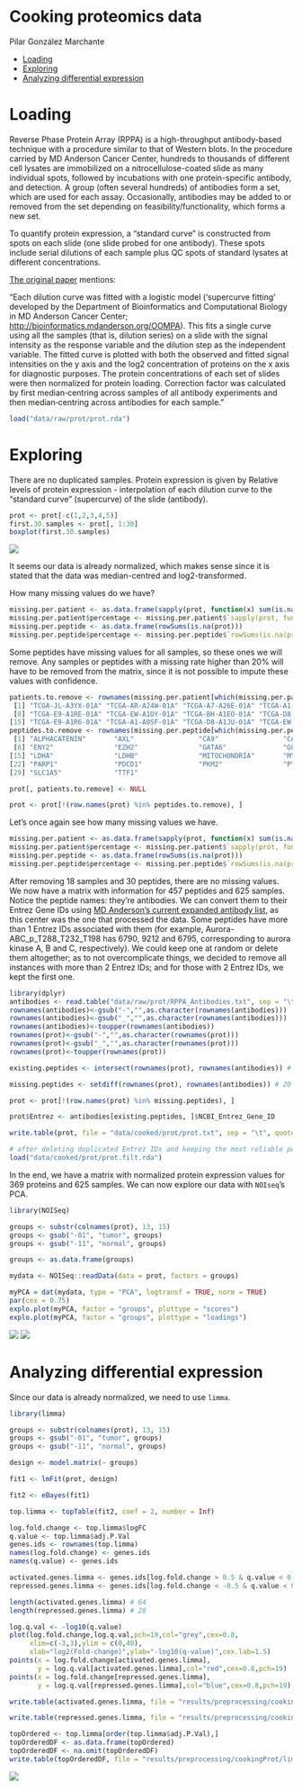 Cooking proteomics data
================
Pilar González Marchante

-   <a href="#loading" id="toc-loading">Loading</a>
-   <a href="#exploring" id="toc-exploring">Exploring</a>
-   <a href="#analyzing-differential-expression"
    id="toc-analyzing-differential-expression">Analyzing differential
    expression</a>

# Loading

Reverse Phase Protein Array (RPPA) is a high-throughput antibody-based
technique with a procedure similar to that of Western blots. In the
procedure carried by MD Anderson Cancer Center, hundreds to thousands of
different cell lysates are immobilized on a nitrocellulose-coated slide
as many individual spots, followed by incubations with one
protein-specific antibody, and detection. A group (often several
hundreds) of antibodies form a set, which are used for each assay.
Occasionally, antibodies may be added to or removed from the set
depending on feasibility/functionality, which forms a new set.

To quantify protein expression, a “standard curve” is constructed from
spots on each slide (one slide probed for one antibody). These spots
include serial dilutions of each sample plus QC spots of standard
lysates at different concentrations.

[The original paper](https://www.nature.com/articles/s41586-019-1186-3)
mentions:

“Each dilution curve was fitted with a logistic model (‘supercurve
fitting’ developed by the Department of Bioinformatics and Computational
Biology in MD Anderson Cancer Center;
<http://bioinformatics.mdanderson.org/OOMPA>). This fits a single curve
using all the samples (that is, dilution series) on a slide with the
signal intensity as the response variable and the dilution step as the
independent variable. The fitted curve is plotted with both the observed
and fitted signal intensities on the y axis and the log2 concentration
of proteins on the x axis for diagnostic purposes. The protein
concentrations of each set of slides were then normalized for protein
loading. Correction factor was calculated by first median‐centring
across samples of all antibody experiments and then median‐centring
across antibodies for each sample.”

``` r
load("data/raw/prot/prot.rda")
```

# Exploring

There are no duplicated samples. Protein expression is given by Relative
levels of protein expression - interpolation of each dilution curve to
the “standard curve” (supercurve) of the slide (antibody).

``` r
prot <- prot[-c(1,2,3,4,5)]
first.30.samples <- prot[, 1:30]
boxplot(first.30.samples)
```

![](images/cookingProt/boxplot.png)

It seems our data is already normalized, which makes sense since it is
stated that the data was median-centred and log2-transformed.

How many missing values do we have?

``` r
missing.per.patient <- as.data.frame(sapply(prot, function(x) sum(is.na(x))))
missing.per.patient$percentage <- missing.per.patient$`sapply(prot, function(x) sum(is.na(x)))`*100/487
missing.per.peptide <- as.data.frame(rowSums(is.na(prot)))
missing.per.peptide$percentage <- missing.per.peptide$`rowSums(is.na(prot))`*100/643
```

Some peptides have missing values for all samples, so these ones we will
remove. Any samples or peptides with a missing rate higher than 20% will
have to be removed from the matrix, since it is not possible to impute
these values with confidence.

``` r
patients.to.remove <- rownames(missing.per.patient[which(missing.per.patient$percentage >= 20), ]) # 18
 [1] "TCGA-JL-A3YX-01A" "TCGA-AR-A24W-01A" "TCGA-A7-A26E-01A" "TCGA-A1-A0SQ-01A" "TCGA-BH-A1FL-01A" "TCGA-AR-A255-01A" "TCGA-AC-A23E-01A"
 [8] "TCGA-E9-A1RE-01A" "TCGA-EW-A1OY-01A" "TCGA-BH-A1EO-01A" "TCGA-D8-A1JJ-01A" "TCGA-D8-A1JN-01A" "TCGA-A2-A1FV-01A" "TCGA-BH-A1FR-01A"
[15] "TCGA-E9-A1R6-01A" "TCGA-A1-A0SF-01A" "TCGA-D8-A1JU-01A" "TCGA-EW-A1PD-01A"
peptides.to.remove <- rownames(missing.per.peptide[which(missing.per.peptide$percentage >= 20), ]) # 30
 [1] "ALPHACATENIN"       "AXL"                "CA9"                "CASPASE9"           "COMPLEXIISUBUNIT30" "CTLA4"              "E2F1"              
 [8] "ENY2"               "EZH2"               "GATA6"              "GCN5L2"             "GYS"                "GYS_pS641"          "HIF1ALPHA"         
[15] "LDHA"               "LDHB"               "MITOCHONDRIA"       "MYOSINIIA"          "NAPSINA"            "NRF2"               "P63"               
[22] "PARP1"              "PDCD1"              "PKM2"               "PYGB"               "PYGL"               "PYGM"               "RET_pY905"         
[29] "SLC1A5"             "TTF1"
```

``` r
prot[, patients.to.remove] <- NULL

prot <- prot[!(row.names(prot) %in% peptides.to.remove), ]
```

Let’s once again see how many missing values we have.

``` r
missing.per.patient <- as.data.frame(sapply(prot, function(x) sum(is.na(x))))
missing.per.patient$percentage <- missing.per.patient$`sapply(prot, function(x) sum(is.na(x)))`*100/457
missing.per.peptide <- as.data.frame(rowSums(is.na(prot)))
missing.per.peptide$percentage <- missing.per.peptide$`rowSums(is.na(prot))`*100/625
```

After removing 18 samples and 30 peptides, there are no missing values.
We now have a matrix with information for 457 peptides and 625 samples.
Notice the peptide names: they’re antibodies. We can convert them to
their Entrez Gene IDs using [MD Anderson’s current expanded antibody
list](https://www.mdanderson.org/research/research-resources/core-facilities/functional-proteomics-rppa-core/antibody-information-and-protocols.html),
as this center was the one that processed the data. Some peptides have
more than 1 Entrez IDs associated with them (for example,
Aurora-ABC_p\_T288_T232_T198 has 6790, 9212 and 6795, corresponding to
aurora kinase A, B and C, respectively). We could keep one at random or
delete them altogether; as to not overcomplicate things, we decided to
remove all instances with more than 2 Entrez IDs; and for those with 2
Entrez IDs, we kept the first one.

``` r
library(dplyr)
antibodies <- read.table("data/raw/prot/RPPA_Antibodies.txt", sep = "\t", header = TRUE, row.names = 1)
rownames(antibodies)<-gsub("-","",as.character(rownames(antibodies)))
rownames(antibodies)<-gsub("_","",as.character(rownames(antibodies)))
rownames(antibodies)<-toupper(rownames(antibodies))
rownames(prot)<-gsub("-","",as.character(rownames(prot)))
rownames(prot)<-gsub("_","",as.character(rownames(prot)))
rownames(prot)<-toupper(rownames(prot))

existing.peptides <- intersect(rownames(prot), rownames(antibodies)) # 437

missing.peptides <- setdiff(rownames(prot), rownames(antibodies)) # 20

prot <- prot[!(row.names(prot) %in% missing.peptides), ]

prot$Entrez <- antibodies[existing.peptides, ]$NCBI_Entrez_Gene_ID

write.table(prot, file = "data/cooked/prot/prot.txt", sep = "\t", quote = FALSE)

# after deleting duplicated Entrez IDs and keeping the most reliable peptide for it
load("data/cooked/prot/prot.filt.rda")
```

In the end, we have a matrix with normalized protein expression values
for 369 proteins and 625 samples. We can now explore our data with
`NOIseq`’s PCA.

``` r
library(NOISeq)

groups <- substr(colnames(prot), 13, 15)
groups <- gsub("-01", "tumor", groups)
groups <- gsub("-11", "normal", groups)

groups <- as.data.frame(groups)

mydata <- NOISeq::readData(data = prot, factors = groups)

myPCA = dat(mydata, type = "PCA", logtransf = TRUE, norm = TRUE)
par(cex = 0.75)
explo.plot(myPCA, factor = "groups", plottype = "scores")
explo.plot(myPCA, factor = "groups", plottype = "loadings")
```

![](images/cookingProt/pca.scores.png)
![](images/cookingProt/pca.loadings.png)

# Analyzing differential expression

Since our data is already normalized, we need to use `limma`.

``` r
library(limma)

groups <- substr(colnames(prot), 13, 15)
groups <- gsub("-01", "tumor", groups)
groups <- gsub("-11", "normal", groups)

design <- model.matrix(~ groups)

fit1 <- lmFit(prot, design)

fit2 <- eBayes(fit1)

top.limma <- topTable(fit2, coef = 2, number = Inf)

log.fold.change <- top.limma$logFC
q.value <- top.limma$adj.P.Val
genes.ids <- rownames(top.limma)
names(log.fold.change) <- genes.ids
names(q.value) <- genes.ids

activated.genes.limma <- genes.ids[log.fold.change > 0.5 & q.value < 0.05]
repressed.genes.limma <- genes.ids[log.fold.change < -0.5 & q.value < 0.05]

length(activated.genes.limma) # 64
length(repressed.genes.limma) # 28

log.q.val <- -log10(q.value)
plot(log.fold.change,log.q.val,pch=19,col="grey",cex=0.8,
     xlim=c(-3,3),ylim = c(0,40),
     xlab="log2(Fold-change)",ylab="-log10(q-value)",cex.lab=1.5)
points(x = log.fold.change[activated.genes.limma],
       y = log.q.val[activated.genes.limma],col="red",cex=0.8,pch=19)
points(x = log.fold.change[repressed.genes.limma],
       y = log.q.val[repressed.genes.limma],col="blue",cex=0.8,pch=19)

write.table(activated.genes.limma, file = "results/preprocessing/cookingProt/limma.up.txt", row.names = FALSE, col.names = FALSE, quote = FALSE)

write.table(repressed.genes.limma, file = "results/preprocessing/cookingProt/limma.down.txt", row.names = FALSE, col.names = FALSE, quote = FALSE)

topOrdered <- top.limma[order(top.limma$adj.P.Val),]
topOrderedDF <- as.data.frame(topOrdered)
topOrderedDF <- na.omit(topOrderedDF)
write.table(topOrderedDF, file = "results/preprocessing/cookingProt/limma.ordered.csv", row.names=TRUE, col.names=TRUE, sep="\t", quote=FALSE)
```

![](images/cookingProt/volcano.plot.limma.png)
